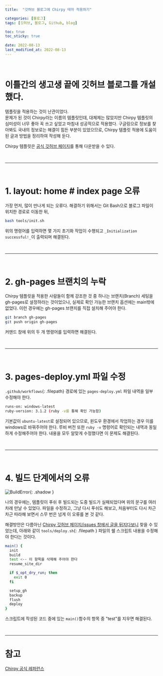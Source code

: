 ```yaml
---
title:  "깃허브 블로그에 Chirpy 테마 적용하기"

categories: [블로그]
tags: [깃허브, 블로그, Github, blog]

toc: true
toc_sticky: true
 
date: 2022-08-13
last_modified_at: 2022-08-13
---
```


<br>

# 이틀간의 생고생 끝에 깃허브 블로그를 개설했다.

템플릿을 적용하는 것이 난관이었다.  
문제가 된 것이 Chirpy라는 이름의 템플릿인데, 대체제는 많았지만 Chirpy 템플릿의 심미성이 너무 좋아 꼭 쓰고 싶었고 마침내 성공적으로 적용했다. 구글링으로 정보를 찾아봐도 국내의 정보로는 해결이 힘든 부분이 있었으므로, Chirpy 템플릿 적용에 도움이 된 글과 방법을 정리하여 작성해 둔다.  

Chirpy 템플릿은 [공식 깃허브 페이지](https://github.com/cotes2020/jekyll-theme-chirpy/)를 통해 다운받을 수 있다.  

<br>

---

<br>

# 1. layout: home # index page 오류

가장 먼저, 많이 만나게 되는 오류다. 해결하기 위해서는 Git Bash으로 블로그 파일이 위치한 경로로 이동한 뒤,  

```bash
bash tools/init.sh
```

위의 명령어를 입력하면 몇 가지 초기화 작업이 수행되고 `_Initialization successful!_`이 출력되며 해결된다.

<br>

---

<br>

# 2. gh-pages 브랜치의 누락

Chirpy 템플릿을 적용한 사람들이 함께 강조한 것 중 하나는 브랜치(Branch) 세팅을 gh-pages로 설정하라는 것이었으나, 실제로 확인 가능한 브랜치 옵션에는 main밖에 없었다. 이런 경우에는 gh-pages 브랜치를 직접 설치해 주어야 한다.  

```bash
git branch gh-pages  
git push origin gh-pages
```

커맨드 창에 위의 두 개 명령어를 입력하면 해결된다.

<br>

---

<br>

# 3. pages-deploy.yml 파일 수정

`.github/workflows`{: .filepath} 경로에 있는 `pages-deploy.yml` 파일 내역을 일부 수정해야 한다.  

```bash
runs-on: windows-latest
ruby-version: 3.1.2 (ruby -v를 통해 확인 가능함)
```

기본값이 `ubuntu-latest`로 설정되어 있으므로, 윈도우 환경에서 작업하는 경우 이를 windows로 바꿔주어야 한다. 루비 버전 또한 `ruby -v` 명령어로 확인되는 내역과 동일하게 수정해주어야 한다. 내용을 모두 알맞게 수정했다면 이 문제도 해결된다.

<br>

---

<br>

# 4. 빌드 단계에서의 오류

![BuildError](https://user-images.githubusercontent.com/96360829/185293821-ce829e83-0b93-4998-b7be-2fffaf9d20c0.png){: .shadow }

나의 경우에는, 템플릿이 푸쉬 후 빌드되는 도중 빌드가 실패되었다며 위의 문구를 여러 차례 만날 수 있었다. 파일을 수정하고, 그냥 다시 푸쉬도 해보고, 처음부터도 다시 차근차근 따라해 보면서 스무 번은 넘게 이 오류를 본 것 같다.

해결방안은 다름아닌 [Chirpy 깃허브 페이지/issues 창에서 글을 뒤지다보니](https://github.com/cotes2020/jekyll-theme-chirpy/issues/465) 찾을 수 있었는데, 아래와 같이 `tools/deploy.sh`{: .filepath } 파일의 쉘 스크립트 내용을 수정해야 한다는 것이다.

```bash
main() {
  init
  build
  test <-- 이 항목을 삭제해 주어야 한다
  resume_site_dir

  if $_opt_dry_run; then
    exit 0
  fi

  setup_gh
  backup
  flush
  deploy
}
```

스크립트에 작성된 코드 중에 있는 `main()`함수의 항목 중 "test"를 지우면 해결된다.

<br>

---

# 참고
[Chirpy 공식 레퍼런스](https://chirpy.cotes.page/)
